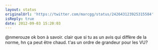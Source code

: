 ```yaml
---
layout: status
originalUrl: 'https://twitter.com/marcgg/status/242643123925315584'
isReply: true
date: 2012-09-03 15:20:03
---
```


@nmerouze ok bon à savoir. clair que si tu as un avis qui diffère de la norme, hn ça peut être chaud. t'as un ordre de grandeur pour les VU?
